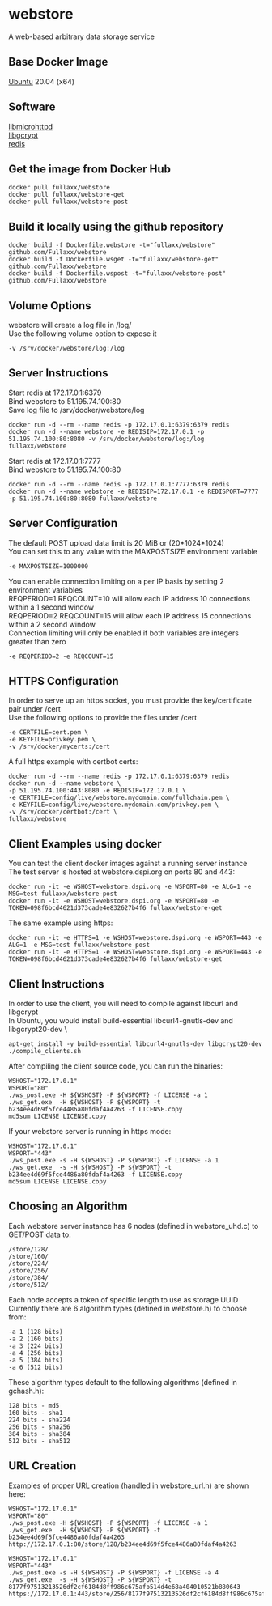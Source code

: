 # webstore
A web-based arbitrary data storage service

## Base Docker Image
[Ubuntu](https://hub.docker.com/_/ubuntu) 20.04 (x64)

## Software
[libmicrohttpd](https://www.gnu.org/software/libmicrohttpd/) \
[libgcrypt](https://gnupg.org/software/libgcrypt/index.html) \
[redis](https://redis.io/)

## Get the image from Docker Hub
```
docker pull fullaxx/webstore
docker pull fullaxx/webstore-get
docker pull fullaxx/webstore-post
```

## Build it locally using the github repository
```
docker build -f Dockerfile.webstore -t="fullaxx/webstore" github.com/Fullaxx/webstore
docker build -f Dockerfile.wsget -t="fullaxx/webstore-get" github.com/Fullaxx/webstore
docker build -f Dockerfile.wspost -t="fullaxx/webstore-post" github.com/Fullaxx/webstore
```

## Volume Options
webstore will create a log file in /log/ \
Use the following volume option to expose it
```
-v /srv/docker/webstore/log:/log
```

## Server Instructions
Start redis at 172.17.0.1:6379 \
Bind webstore to 51.195.74.100:80 \
Save log file to /srv/docker/webstore/log
```
docker run -d --rm --name redis -p 172.17.0.1:6379:6379 redis
docker run -d --name webstore -e REDISIP=172.17.0.1 -p 51.195.74.100:80:8080 -v /srv/docker/webstore/log:/log fullaxx/webstore
```
Start redis at 172.17.0.1:7777 \
Bind webstore to 51.195.74.100:80
```
docker run -d --rm --name redis -p 172.17.0.1:7777:6379 redis
docker run -d --name webstore -e REDISIP=172.17.0.1 -e REDISPORT=7777 -p 51.195.74.100:80:8080 fullaxx/webstore
```

## Server Configuration
The default POST upload data limit is 20 MiB or (20\*1024\*1024) \
You can set this to any value with the MAXPOSTSIZE environment variable
```
-e MAXPOSTSIZE=1000000
```
You can enable connection limiting on a per IP basis by setting 2 environment variables \
REQPERIOD=1 REQCOUNT=10 will allow each IP address 10 connections within a 1 second window \
REQPERIOD=2 REQCOUNT=15 will allow each IP address 15 connections within a 2 second window \
Connection limiting will only be enabled if both variables are integers greater than zero
```
-e REQPERIOD=2 -e REQCOUNT=15
```

## HTTPS Configuration
In order to serve up an https socket, you must provide the key/certificate pair under /cert \
Use the following options to provide the files under /cert
```
-e CERTFILE=cert.pem \
-e KEYFILE=privkey.pem \
-v /srv/docker/mycerts:/cert
```
A full https example with certbot certs:
```
docker run -d --rm --name redis -p 172.17.0.1:6379:6379 redis
docker run -d --name webstore \
-p 51.195.74.100:443:8080 -e REDISIP=172.17.0.1 \
-e CERTFILE=config/live/webstore.mydomain.com/fullchain.pem \
-e KEYFILE=config/live/webstore.mydomain.com/privkey.pem \
-v /srv/docker/certbot:/cert \
fullaxx/webstore
```

## Client Examples using docker
You can test the client docker images against a running server instance \
The test server is hosted at webstore.dspi.org on ports 80 and 443:
```
docker run -it -e WSHOST=webstore.dspi.org -e WSPORT=80 -e ALG=1 -e MSG=test fullaxx/webstore-post
docker run -it -e WSHOST=webstore.dspi.org -e WSPORT=80 -e TOKEN=098f6bcd4621d373cade4e832627b4f6 fullaxx/webstore-get
```
The same example using https:
```
docker run -it -e HTTPS=1 -e WSHOST=webstore.dspi.org -e WSPORT=443 -e ALG=1 -e MSG=test fullaxx/webstore-post
docker run -it -e HTTPS=1 -e WSHOST=webstore.dspi.org -e WSPORT=443 -e TOKEN=098f6bcd4621d373cade4e832627b4f6 fullaxx/webstore-get
```

## Client Instructions
In order to use the client, you will need to compile against libcurl and libgcrypt \
In Ubuntu, you would install build-essential libcurl4-gnutls-dev and libgcrypt20-dev \
```
apt-get install -y build-essential libcurl4-gnutls-dev libgcrypt20-dev
./compile_clients.sh
```
After compiling the client source code, you can run the binaries:
```
WSHOST="172.17.0.1"
WSPORT="80"
./ws_post.exe -H ${WSHOST} -P ${WSPORT} -f LICENSE -a 1
./ws_get.exe  -H ${WSHOST} -P ${WSPORT} -t b234ee4d69f5fce4486a80fdaf4a4263 -f LICENSE.copy
md5sum LICENSE LICENSE.copy
```
If your webstore server is running in https mode:
```
WSHOST="172.17.0.1"
WSPORT="443"
./ws_post.exe -s -H ${WSHOST} -P ${WSPORT} -f LICENSE -a 1
./ws_get.exe  -s -H ${WSHOST} -P ${WSPORT} -t b234ee4d69f5fce4486a80fdaf4a4263 -f LICENSE.copy
md5sum LICENSE LICENSE.copy
```

## Choosing an Algorithm
Each webstore server instance has 6 nodes (defined in webstore_uhd.c) to GET/POST data to:
```
/store/128/
/store/160/
/store/224/
/store/256/
/store/384/
/store/512/
```
Each node accepts a token of specific length to use as storage UUID \
Currently there are 6 algorithm types (defined in webstore.h) to choose from:
```
-a 1 (128 bits)
-a 2 (160 bits)
-a 3 (224 bits)
-a 4 (256 bits)
-a 5 (384 bits)
-a 6 (512 bits)
```
These algorithm types default to the following algorithms (defined in gchash.h):
```
128 bits - md5
160 bits - sha1
224 bits - sha224
256 bits - sha256
384 bits - sha384
512 bits - sha512
```

## URL Creation
Examples of proper URL creation (handled in webstore_url.h) are shown here:
```
WSHOST="172.17.0.1"
WSPORT="80"
./ws_post.exe -H ${WSHOST} -P ${WSPORT} -f LICENSE -a 1
./ws_get.exe  -H ${WSHOST} -P ${WSPORT} -t b234ee4d69f5fce4486a80fdaf4a4263
http://172.17.0.1:80/store/128/b234ee4d69f5fce4486a80fdaf4a4263

WSHOST="172.17.0.1"
WSPORT="443"
./ws_post.exe -s -H ${WSHOST} -P ${WSPORT} -f LICENSE -a 4
./ws_get.exe  -s -H ${WSHOST} -P ${WSPORT} -t 8177f97513213526df2cf6184d8ff986c675afb514d4e68a404010521b880643
https://172.17.0.1:443/store/256/8177f97513213526df2cf6184d8ff986c675afb514d4e68a404010521b880643
```
